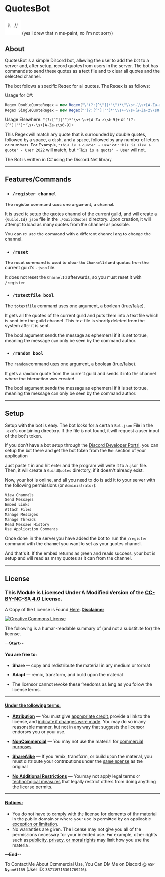 ﻿# QuotesBot 
<img src="QuotesBot.png" width="10%" alt="QuotesBotImg"><img/> (yes i drew that in ms-paint, no i'm not sorry)

## About

QuotesBot is a simple Discord bot, allowing the user to add the bot to a server and, after setup, record quotes from users in the server.
The bot has commands to send these quotes as a text file and to clear all quotes and the selected channel.

The bot follows a specific Regex for all quotes. The Regex is as follows:

Usage for C#: 
```csharp
Regex DoubleQuoteRegex = new Regex("\"(?:[^\"]|\"\")*\"\\s+-\\s+[A-Za-z\\s0-9]+", RegexOptions.IgnoreCase);
Regex SingleQuoteRegex = new Regex("'(?:[^']|'')*'\\s+-\\s+[A-Za-z\\s0-9]+", RegexOptions.IgnoreCase);
```

Usage Elsewhere: `"(?:[^"]|"")*"\s+-\s+[A-Za-z\s0-9]+` or `'(?:[^']|'')*'\s+-\s+[A-Za-z\s0-9]+`

This Regex will match any quote that is surrounded by double quotes, followed by a space, a dash, and a space, followed by any number of letters or numbers.
For Example, `"This is a quote" - User` or `'This is also a quote' - User 2022` will match, but `"This is a quote' - User` will not.

The Bot is written in C# using the Discord.Net library.

---
## Features/Commands
- ### `/register channel`
The register command uses one argument, a channel.

It is used to setup the quotes channel of the current guild, and will create a `{Guild.Id}.json` file in the `./GuildQuotes` directory.
Upon creation, it will attempt to load as many quotes from the channel as possible.

You can re-use the command with a different channel arg to change the channel.

- ### `/reset`
The reset command is used to clear the `ChannelId` and quotes from the current guild's `.json` file.

It does not reset the `ChannelId` afterwards, so you must reset it with `/register`

- ### `/totextfile bool`
The `totextfile` command uses one argument, a boolean (true/false).

It gets all the quotes of the current guild and puts them into a text file which is sent into the guild channel.
This text file is shortly deleted from the system after it is sent.

The bool argument sends the message as ephemeral if it is set to true, meaning the message can only be seen by the command author.
 
- ### `/random bool`
The `random` command uses one argument, a boolean (true/false).

It gets a random quote from the current guild and sends it into the channel where the interaction was created.

The bool argument sends the message as ephemeral if it is set to true, meaning the message can only be seen by the command author.

---
## Setup

Setup with the bot is easy. The bot looks for a certain `Bot.json` File in the `.exe`'s containing directory.
If the file is not found, it will request a user input of the bot's token. 

If you don't have a bot setup through the [Discord Developer Portal](https://discord.com/developers/applications/),
you can setup the bot there and get the bot token from the `Bot` section of your application.

Just paste it in and hit enter and the program will write it to a .json file. 
Then, it will create a `GuildQuotes` directory, if it doesn't already exist.

Now, your bot is online, and all you need to do is add it to your server with the following permissions (or `Administrator`):
```
View Channels
Send Messages
Embed Links
Attach Files
Manage Messages
Manage Threads
Read Message History
Use Application Commands
```
Once done, in the server you have added the bot to, run the `/register` command with the channel you want to set as your quotes channel.

And that's it. If the embed returns as green and reads success, your bot is setup and will read as many quotes as it can from the channel.

---
## License

### This Module is Licensed Under A Modified Version of the [CC-BY-NC-SA 4.0](http://creativecommons.org/licenses/by-nc-sa/4.0/) License.
A Copy of the License is Found [Here](LICENSE.md). [**Disclaimer**](LicenseInfo/Defs.md#Disclaimer)

<a rel="license" href="http://creativecommons.org/licenses/by-nc-sa/4.0/"><img alt="Creative Commons License" style="border-width:0" src="https://i.creativecommons.org/l/by-nc-sa/4.0/88x31.png"/></a>

The following is a human-readable summary of (and not a substitute for) the license.

**--Start--**

#### You are free to:

- **Share** — copy and redistribute the material in any medium or format
- **Adapt** — remix, transform, and build upon the material

- The licensor cannot revoke these freedoms as long as you follow the license terms.

---

#### [Under the following terms:](LicenseInfo/Defs.md#Terms)

- [**Attribution**](LicenseInfo/Defs.md#Attribution) — You must give [appropriate credit](LicenseInfo/Defs.md#Appropriate-Credit), provide a link to the license, and [indicate if changes were made](LicenseInfo/Defs.md#Indication-of-Changes). You may do so in any reasonable manner, but not in any way that suggests the licensor endorses you or your use.
- [**NonCommercial**](LicenseInfo/Defs.md#NonCommercial) — You may not use the material for [commercial purposes](LicenseInfo/Defs.md#Commercial-Purposes).
- [**ShareAlike**](LicenseInfo/Defs.md#ShareAlike) — If you remix, transform, or build upon the material, you must distribute your contributions under the [same license](LicenseInfo/Defs.md#Same-License) as the original.

- [**No Additional Restrictions**](LicenseInfo/Defs.md#No-Additional-Restrictions) — You may not apply legal terms or [technological measures](LicenseInfo/Defs.md#Technological-Measures) that legally restrict others from doing anything the license permits.

---

#### [Notices:](LicenseInfo/Defs.md#Notices)

- You do not have to comply with the license for elements of the material in the public domain or where your use is permitted by an applicable [exception or limitation](LicenseInfo/Defs.md#Applicable-Exception-or-Limitation).
- No warranties are given. The license may not give you all of the permissions necessary for your intended use. For example, other rights such as [publicity, privacy, or moral rights](LicenseInfo/Defs.md#Publicity,-Privacy,-or-Moral-Rights) may limit how you use the material.

**--End--**

To Contact Me About Commercial Use, You Can DM Me on Discord @ `ASP Nyan#1169` (User ID: `387139715301769216`).
